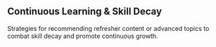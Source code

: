 ## Continuous Learning & Skill Decay
Strategies for recommending refresher content or advanced topics to combat skill decay and promote continuous growth.
